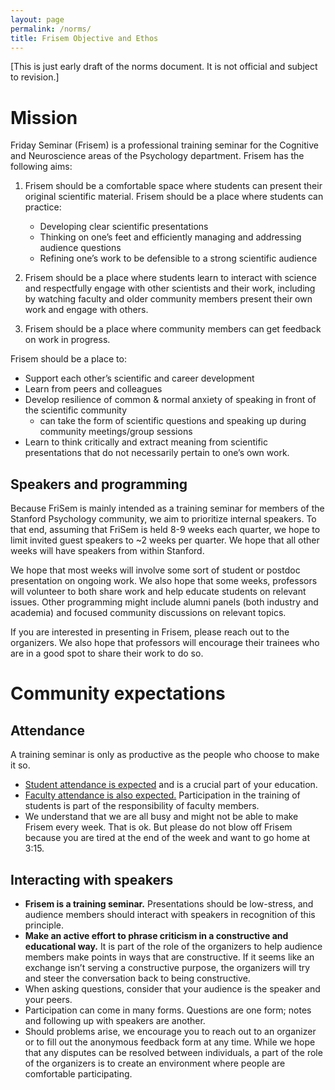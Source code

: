 ```yaml
---
layout: page
permalink: /norms/
title: Frisem Objective and Ethos
---
```


[This is just early draft of the norms document. It is not official and subject to revision.]

# Mission

Friday Seminar (Frisem) is a professional training seminar for the Cognitive and Neuroscience areas of the Psychology department. Frisem has the following aims:

1. Frisem should be a comfortable space where students can present their original scientific material. Frisem should be a place where students can practice:
   - Developing clear scientific presentations
   - Thinking on one’s feet and efficiently managing and addressing audience questions
   - Refining one’s work to be defensible to a strong scientific audience

2. Frisem should be a place where students learn to interact with science and respectfully engage with other scientists and their work, including by watching faculty and older community members present their own work and engage with others.
 
3. Frisem should be a place where community members can get feedback on work in progress.

Frisem should be a place to:

- Support each other’s scientific and career development
- Learn from peers and colleagues
- Develop resilience of common & normal anxiety of speaking in front of the scientific community
  - can take the form of scientific questions and speaking up during community meetings/group sessions
- Learn to think critically and extract meaning from scientific presentations that do not necessarily pertain to one’s own work.

## Speakers and programming

Because FriSem is mainly intended as a training seminar for members of the Stanford Psychology community, we aim to prioritize internal speakers. To that end, assuming that FriSem is held 8-9 weeks each quarter, we hope to limit invited guest speakers to ~2 weeks per quarter. We hope that all other weeks will have speakers from within Stanford.

We hope that most weeks will involve some sort of student or postdoc presentation on ongoing work. We also hope that some weeks, professors will volunteer to both share work and help educate students on relevant issues. Other programming might include alumni panels (both industry and academia) and focused community discussions on relevant topics.

If you are interested in presenting in Frisem, please reach out to the organizers. We also hope that professors will encourage their trainees who are in a good spot to share their work to do so.

# Community expectations

## Attendance

A training seminar is only as productive as the people who choose to make it so.

- <u>Student attendance is expected</u> and is a crucial part of your education. 
- <u>Faculty attendance is also expected.</u> Participation in the training of students is part of the responsibility of faculty members. 
- We understand that we are all busy and might not be able to make Frisem every week. That is ok. But please do not blow off Frisem because you are tired at the end of the week and want to go home at 3:15.

## Interacting with speakers

- **Frisem is a training seminar.** Presentations should be low-stress, and audience members should interact with speakers in recognition of this principle.
- **Make an active effort to phrase criticism in a constructive and educational way.** It is part of the role of the organizers to help audience members make points in ways that are constructive. If it seems like an exchange isn’t serving a constructive purpose, the organizers will try and steer the conversation back to being constructive.
- When asking questions, consider that your audience is the speaker and your peers.
- Participation can come in many forms. Questions are one form; notes and following up with speakers are another. 
- Should problems arise, we encourage you to reach out to an organizer or to fill out the anonymous feedback form at any time. While we hope that any disputes can be resolved between individuals, a part of the role of the organizers is to create an environment where people are comfortable participating.

